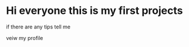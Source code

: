 <h1>Hi everyone this is my first projects</h1>
<p>if there are any tips tell me</p>
<p>veiw my profile</p>
